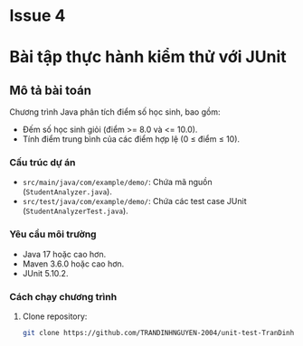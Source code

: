 
# Issue 4
# Bài tập thực hành kiểm thử với JUnit

## Mô tả bài toán
Chương trình Java phân tích điểm số học sinh, bao gồm:
- Đếm số học sinh giỏi (điểm >= 8.0 và <= 10.0).
- Tính điểm trung bình của các điểm hợp lệ (0 ≤ điểm ≤ 10).

### Cấu trúc dự án
- `src/main/java/com/example/demo/`: Chứa mã nguồn (`StudentAnalyzer.java`).
- `src/test/java/com/example/demo/`: Chứa các test case JUnit (`StudentAnalyzerTest.java`).

### Yêu cầu môi trường
- Java 17 hoặc cao hơn.
- Maven 3.6.0 hoặc cao hơn.
- JUnit 5.10.2.

### Cách chạy chương trình
1. Clone repository:
   ```bash
   git clone https://github.com/TRANDINHNGUYEN-2004/unit-test-TranDinhNguyen